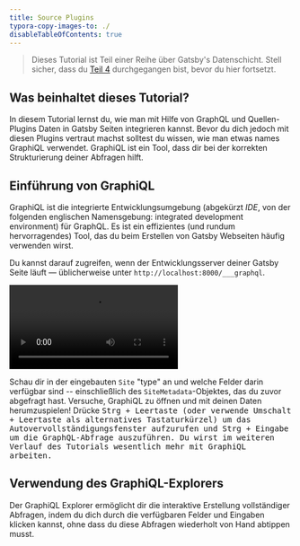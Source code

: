 ```yaml
---
title: Source Plugins
typora-copy-images-to: ./
disableTableOfContents: true
---
```


> Dieses Tutorial ist Teil einer Reihe über Gatsby's Datenschicht. Stell sicher, dass du [Teil 4](/tutorial/part-four/) durchgegangen bist, bevor du hier fortsetzt.

## Was beinhaltet dieses Tutorial?

In diesem Tutorial lernst du, wie man mit Hilfe von GraphQL und Quellen-Plugins Daten in Gatsby Seiten integrieren kannst. Bevor du dich jedoch mit diesen Plugins vertraut machst solltest du wissen, wie man etwas names GraphiQL verwendet. GraphiQL ist ein Tool, dass dir bei der korrekten Strukturierung deiner Abfragen hilft.

## Einführung von GraphiQL

GraphiQL ist die integrierte Entwicklungsumgebung (abgekürzt _IDE_, von der folgenden englischen Namensgebung: integrated development environment) für GraphQL. Es ist ein effizientes (und rundum hervorragendes) Tool, das du beim Erstellen von Gatsby Webseiten häufig verwenden wirst.

Du kannst darauf zugreifen, wenn der Entwicklungsserver deiner Gatsby Seite läuft — üblicherweise unter
`http://localhost:8000/___graphql`.

<video controls="controls" autoplay="true" loop="true">
  <source type="video/mp4" src="/graphiql-explore.mp4"></source>
  <p>Your browser does not support the video element.</p>
</video>

Schau dir in der eingebauten `Site` "type" an und welche Felder darin verfügbar sind -- einschließlich des `SiteMetadata`-Objektes, das du zuvor abgefragt hast.  Versuche, GraphiQL zu öffnen und mit deinen Daten herumzuspielen! Drücke <kbd>Strg + Leertaste<kbd> (oder verwende <kbd>Umschalt + Leertaste</kbd> als alternatives Tastaturkürzel) um das Autovervollständigungsfenster aufzurufen und Strg + Eingabe um die GraphQL-Abfrage auszuführen. Du wirst im weiteren Verlauf des Tutorials wesentlich mehr mit GraphiQL arbeiten.

## Verwendung des GraphiQL-Explorers

Der GraphiQL Explorer ermöglicht dir die interaktive Erstellung vollständiger Abfragen, indem du dich durch die verfügbaren Felder und Eingaben klicken kannst, ohne dass du diese Abfragen wiederholt von Hand abtippen musst.

<EggheadEmbed
  lessonLink="https://egghead.io/lessons/gatsby-build-a-graphql-query-using-gatsby-s-graphiql-explorer"
  lessonTitle="Build a GraphQL Query using Gatsby’s GraphiQL Explorer"
/>
